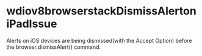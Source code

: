 # wdiov8browserstackDismissAlertoniPadIssue
Alerts on iOS devices are being dismissed(with the Accept Option) before the browser.dismissAlert() command.
